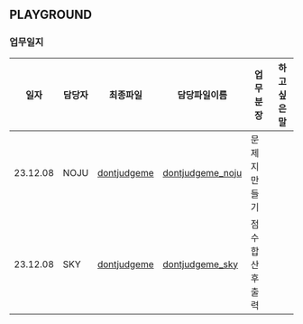 ## PLAYGROUND

### 업무일지

|일자|담당자|최종파일|담당파일이름|업무분장|하고 싶은 말|
|--|--|--|--|--|--|
|23.12.08|NOJU|[dontjudgeme](./playground/dontjudgeme_final.py)|[dontjudgeme_noju](./playground/dontjudgeme_noju.py)|문제지 만들기
|23.12.08|SKY|[dontjudgeme](./playground/dontjudgeme_final.py)|[dontjudgeme_sky](./playground/dontjudgeme_sky.py)|점수 합산 후 출력
